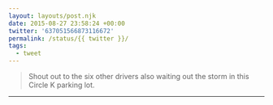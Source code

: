 ```yaml
---
layout: layouts/post.njk
date: 2015-08-27 23:58:24 +00:00
twitter: '637051566873116672'
permalink: /status/{{ twitter }}/
tags: 
  - tweet
---
```


> Shout out to the six other drivers also waiting out the storm in this Circle K parking lot.

---
